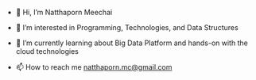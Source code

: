 - 👋 Hi, I’m Natthaporn Meechai
- 👀 I’m interested in Programming, Technologies, and Data Structures
- 🌱 I’m currently learning about Big Data Platform and hands-on with the cloud technologies

- 📫 How to reach me natthaporn.mc@gmail.com

<!---
Attendezmay/Attendezmay is a ✨ special ✨ repository because its `README.md` (this file) appears on your GitHub profile.
You can click the Preview link to take a look at your changes.
--->

